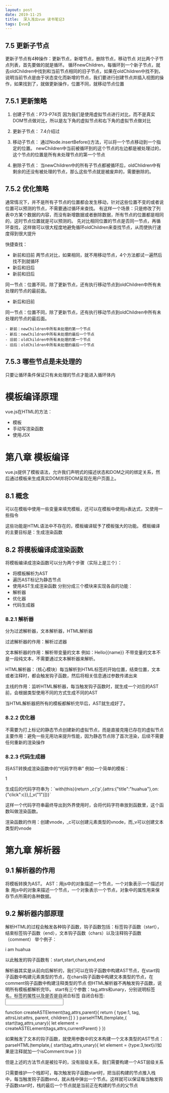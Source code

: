 ```yaml
---
layout: post
date: 2019-11-25
title:  深入浅出vue 读书笔记3
tags: [vue]
---
```

## 7.5 更新子节点

更新子节点有4种操作：更新节点，新增节点，删除节点，移动节点
对比两个子节点列表，首先要做的就是循环。
循环newChildren，每循环到一个新子节点，就去oldChildren中找到和当前节点相同的旧子节点，如果在oldChildren中找不到，说明当前节点是由于状态变化而新增的节点，我们要进行创建节点并插入视图的操作，如果找到了，就做更新操作，位置不同，就移动节点位置

## 7.5.1 更新策略
1. 创建子节点：P73-P74页
因为我们是使用虚拟节点进行对比，而不是真实DOM节点做对比，所以是左下角的虚拟节点和右下角的虚拟节点做对比

2. 更新子节点：
7.4介绍过

3. 移动子节点：
通过Node.insertBefore()方法，可以将一个节点移动到一个指定的位置。
newChildren中当前被循环到的这个节点的左边都是被处理过的，这个节点的位置是所有未处理节点的第一个节点

4. 删除子节点：
当newChildren中的所有子节点都被循环后，oldChlidren中有剩余的还没有被处理的节点，那么这些节点就是被废弃的，需要删除的。

## 7.5.2 优化策略

通常情况下，并不是所有子节点的位置都会发生移动，针对这些位置不变的或者说位置可以预测的节点，不需要通过循环来查找。
有这样一个场景：只是修改了列表中方某个数据的内容，而没有新增数据或者删除数据，所有节点的位置都是相同的，这时节点位置就是可以预测的。
先对比相同位置的节点是否同一节点，再循环查找，这样做可以很大程度地避免循环oldChildren来查找节点，从而使执行速度得到很大提升

快捷查找：

- 新前和旧前
两节点对比，如果相同，就不用移动节点，4个方法都试一遍然后找不到就循环
- 新后和旧后
- 新前和旧后

同一节点：位置不同，除了更新节点，还有执行移动节点到oldChildren中所有未处理的节点的最前面。

- 新后和旧前

同一节点：位置不同，除了更新节点，还有执行移动节点到oldChildren中所有未处理的节点的最后面。

    - 新前：newChildren中所有未处理的第一个节点
    - 新后：newChildren中所有未处理的最后一个节点
    - 旧前：oldChildren中所有未处理的第一个节点
    - 旧后：oldChildren中所有未处理的最后一个节点


## 7.5.3 哪些节点是未处理的
只要让循环条件保证只有未处理的节点才能进入循环体内



# 模板编译原理
vue.js在HTML的方法：
- 模板
- 手动写渲染函数
- 使用JSX

# 第八章 模板编译
vue.js提供了模板语法，允许我们声明式的描述状态和DOM之间的绑定关系，然后通过模板来生成真实DOM并将DOM呈现在用户页面上。

## 8.1 概念
可以在模板中使用一些变量来填充模板，还可以在模板中使用js表达式，又使用一些指令

这些功能是HTML语法中不存在的，模板编译赋予了模板强大的功能。
模板编译的主要目标是：生成渲染函数

## 8.2 将模板编译成渲染函数

将模板编译成渲染函数可以分为两个步骤（实际上是三个）：
- 将模板解析为AST
- 遍历AST标记为静态节点
- 使用AST生成渲染函数
分别分成三个模块来实现各自的功能：
- 解析器
- 优化器
- 代码生成器

### 8.2.1 解析器
分为过滤解析器，文本解析器，HTML解析器

过滤解析器的作用：解析过滤器

文本解析器的作用：解析带变量的文本
例如：Hello{{name}}
不带变量的文本不是一段纯文本，不需要通过文本解析器来解析。

HTML解析器：（核心模块）每当解析到HTML标签的开始位置，结束位置，文本或者注释时，都会触发钩子函数，然后将相关信息通过参数传递出来

主线的作用：监听HTML解析器，每当触发钩子函数时，就生成一个对应的AST前，会根据类型使用不同的方式生成不同的AST

当HTML解析器把所有的模板都解析完毕后，AST就生成好了。

### 8.2.2 优化器
不需要为打上标记的静态节点创建新的虚拟节点，而是直接克隆已存在的虚拟节点
主要作用：避免一些无用功来提升性能，因为静态节点除了首次渲染，后续不需要任何重新的渲染操作

### 8.2.3 代码生成器

将AST转换成渲染函数中的“代码字符串”
例如一个简单的模板：
<p title="huahau" @click="c">1</p>
生成后的代码字符串为：`with(this){return _c('p',{attrs:{"title":"huahua"},on:{"click":c}},[_v("1")])}`

这样一个代码字符串最终导出到外界使用时，会将代码字符串放到函数里，这个函数叫做渲染函数。

渲染函数的作用：创建vnode，_c可以创建元素类型的vnode，而_v可以创建文本类型的vnode

# 第九章 解析器

## 9.1 解析器的作用

将模板转换为AST。
AST：用js中的对象描述一个节点，一个对象表示一个描述对象
用js中的对象来描述一个节点，一个对象表示一个节点，对象中的属性用来保存节点所需的各种数据。

## 9.2 解析器内部原理
解析HTML的过程会触发各种钩子函数，钩子函数包括：标签钩子函数（start），结束标签钩子函数（end），文本钩子函数（chars）以及注释钩子函数（comment）
举个例子：
<div><p>i am huahua</p></div>
以此触发的钩子函数有：start,start,chars,end,end

解析器其实是从前向后解析的，我们可以在钩子函数中构建AST节点，在start钩子函数中构建元素类型的节点，在chars钩子函数中构建文本类型的节点，在comment钩子函数中构建注释类型的节点
但HTML解析器不再触发钩子函数，说明所有模板都解析完毕。
start有三个参数：tag,attrs和unary，分别说明标签名，标签的属性以及是否是自闭合标签
自闭合标签: <input type="text" />

function createASTElement(tag,attrs,parent){
    return {
        type:1,
        tag,
        attrsList:attrs,
        parent,
        children:[]
    }
}
parseHTML(template,{
    start(tag,attrs,unary){
        let element = createASTELement(tags,attrs,currentParent)
    }
})

如果触发了文本的钩子函数，就使用参数中的文本构建一个文本类型的AST节点：
parseHTML(template,{
    start(tag,attrs,unary){
        let element = {type:3,text}//如果是注释就加一个isComment:true
    }
})

但是上述的方法节点是被拉平的，没有层级关系，我们需要构建一个AST层级关系

只需要维护一个栈即可，每次触发钩子函数start时，把当前构建的节点推入栈中，每当触发钩子函数end，就从栈中弹出一个节点。这样就可以保证每当触发钩子函数start时，栈的最后一个节点就是当前正在构建的节点的父节点

